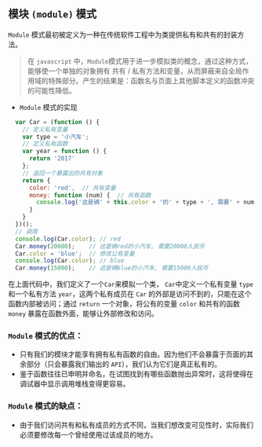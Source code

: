 ## 模块 `(module)` 模式
`Module` 模式最初被定义为一种在传统软件工程中为类提供私有和共有的封装方法。
> 在 `javascript` 中，`Module`模式用于进一步模拟类的概念，通过这种方式，能够使一个单独的对象拥有 共有 / 私有方法和变量，从而屏蔽来自全局作用域的特殊部分。产生的结果是：函数名与页面上其他脚本定义的函数冲突的可能性降低。

- `Module` 模式的实现 
```javascript
  var Car = (function () {
    // 定义私有变量
    var type = '小汽车';
    // 定义私有函数
    var year = function () {
      return '2017'
    };
    // 返回一个暴露出的共有对象
    return {
      color: 'red',  // 共有变量
      money: function (num) {  // 共有函数
        console.log('这是辆' + this.color + '的' + type + ', 需要' + num + '人民币')
      }
    }
  })();
  // 调用
  console.log(Car.color); // red
  Car.money(20000);    // 这是辆red的小汽车, 需要20000人民币
  Car.color = 'blue';  // 修改公有变量
  console.log(Car.color); // blue
  Car.money(15000);    // 这是辆blue的小汽车, 需要15000人民币
```
在上面代码中，我们定义了一个`Car`来模拟一个类， `Car`中定义一个私有变量 `type` 和一个私有方法 `year`，这两个私有成员在 `Car` 的外部是访问不到的，只能在这个函数内部被访问；通过 `return` 一个对象，将公有的变量 `color` 和共有的函数 `money` 暴露在函数外面，能够让外部修改和访问。

### `Module` 模式的优点：
  - 只有我们的模块才能享有拥有私有函数的自由。因为他们不会暴露于页面的其余部分（只会暴露我们输出的 `API`），我们认为它们是真正私有的。
  - 鉴于函数往往已申明并命名，在试图找到有哪些函数抛出异常时，这将使得在调试器中显示调用堆栈变得更容易。
### `Module` 模式的缺点：
  - 由于我们访问共有和私有成员的方式不同，当我们想改变可见性时，实际我们必须要修改每一个曾经使用过该成员的地方。